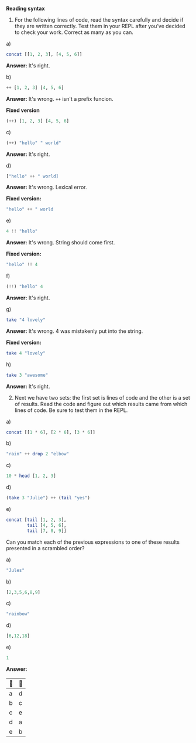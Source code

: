 **Reading syntax**
1. For the following lines of code, read the syntax carefully and decide if they are written correctly. Test them in your REPL after you’ve decided to check your work. Correct as many as you can.

a)
```haskell
concat [[1, 2, 3], [4, 5, 6]]
```
**Answer:** It's right.

b)
```haskell
++ [1, 2, 3] [4, 5, 6]
```
**Answer:** It's wrong. `++` isn't a prefix funcion.

**Fixed version**
```haskell
(++) [1, 2, 3] [4, 5, 6]
```

c)
```haskell
(++) "hello" " world"
```
**Answer:** It's right.

d)
```haskell
["hello" ++ " world]
```
**Answer:** It's wrong. Lexical error.

**Fixed version:**
```haskell
"hello" ++ " world
```

e)
```haskell
4 !! "hello"
```
**Answer:** It's wrong. String should come first.

**Fixed version:**
```haskell
"hello" !! 4
```

f)
```haskell
(!!) "hello" 4
```
**Answer:** It's right.

g)
```haskell
take "4 lovely"
```
**Answer:** It's wrong. 4 was mistakenly put into the string.

**Fixed version:**
```haskell
take 4 "lovely"
```

h)
```haskell
take 3 "awesome"
```
**Answer:** It's right.

2. Next we have two sets: the first set is lines of code and the other is a set of results. Read the code and figure out which results came from which lines of code. Be sure to test them in the REPL.

a)
```haskell
concat [[1 * 6], [2 * 6], [3 * 6]]
```
b)
```haskell
"rain" ++ drop 2 "elbow"
```
c)
```haskell
10 * head [1, 2, 3]
```
d)
```haskell
(take 3 "Julie") ++ (tail "yes")
```
e)
```haskell
concat [tail [1, 2, 3],
        tail [4, 5, 6],
        tail [7, 8, 9]]
```

Can you match each of the previous expressions to one of these results presented in a scrambled order?

a)
```haskell
"Jules"
```
b)
```haskell
[2,3,5,6,8,9]
```
c)
```haskell
"rainbow"
```
d)
```haskell
[6,12,18]
```
e)
```haskell
1
```

**Answer:**

|💃|💃|
|---|---|
|a|d|
|b|c|
|c|e|
|d|a|
|e|b|
